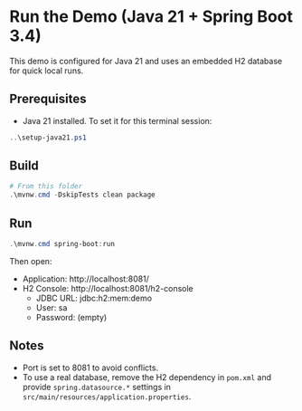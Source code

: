 # Run the Demo (Java 21 + Spring Boot 3.4)

This demo is configured for Java 21 and uses an embedded H2 database for quick local runs.

## Prerequisites

- Java 21 installed. To set it for this terminal session:

```powershell
..\setup-java21.ps1
```

## Build

```powershell
# From this folder
.\mvnw.cmd -DskipTests clean package
```

## Run

```powershell
.\mvnw.cmd spring-boot:run
```

Then open:
- Application: http://localhost:8081/
- H2 Console: http://localhost:8081/h2-console
  - JDBC URL: jdbc:h2:mem:demo
  - User: sa
  - Password: (empty)

## Notes

- Port is set to 8081 to avoid conflicts.
- To use a real database, remove the H2 dependency in `pom.xml` and provide `spring.datasource.*` settings in `src/main/resources/application.properties`.
